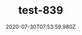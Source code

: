 ---
title: test-839
date: 2020-07-30T07:53:59.980Z
banner_subcontent: asdfsf
category: Research
focus: Developing policy and practice
role: Champion or advocate
organisation_size: Medium (50-249 employees)
industry: Education & Training
content: Lorem ipsum dolor sit amet, consectetur adipiscing elit, sed do eiusmod tempor incididunt ut labore et dolore magna aliqua. Ut enim ad minim veniam, quis nostrud exercitation ullamco laboris nisi ut aliquip ex ea commodo consequat. Duis aute irure dolor in reprehenderit in voluptate velit esse cillum dolore eu fugiat nulla pariatur. Excepteur sint occaecat cupidatat non proident, sunt in culpa qui officia deserunt mollit anim id est laborum.
---